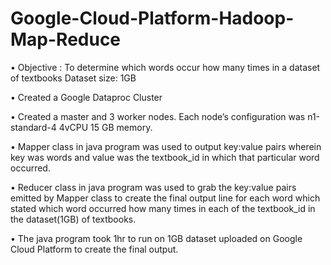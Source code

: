 # Google-Cloud-Platform-Hadoop-Map-Reduce
•	Objective : To determine which words occur how many times in a dataset of textbooks
      Dataset size: 1GB
      
•	Created a Google Dataproc Cluster

•	Created a master and 3 worker nodes. Each node’s configuration was n1-standard-4 4vCPU 15 GB memory.

•	Mapper class in java program was used to output key:value pairs wherein key was words and value was the textbook_id in which that particular word occurred.

•	Reducer class in java program was used to grab the key:value pairs emitted by Mapper class to create the final output line for each word which stated which word occurred how many times in each of the textbook_id in the dataset(1GB) of textbooks.

•	The java program took 1hr to run on 1GB dataset uploaded on Google Cloud Platform to create the final output.

